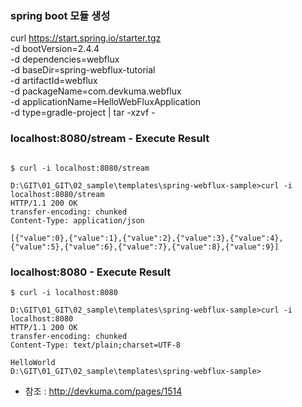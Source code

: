 ### spring boot 모듈 생성

curl https://start.spring.io/starter.tgz  \
            -d bootVersion=2.4.4 \
            -d dependencies=webflux \
            -d baseDir=spring-webflux-tutorial \
            -d artifactId=webflux \
            -d packageName=com.devkuma.webflux \
            -d applicationName=HelloWebFluxApplication \
            -d type=gradle-project | tar -xzvf -

### localhost:8080/stream - Execute Result

```shell

$ curl -i localhost:8080/stream

D:\GIT\01_GIT\02_sample\templates\spring-webflux-sample>curl -i localhost:8080/stream
HTTP/1.1 200 OK
transfer-encoding: chunked
Content-Type: application/json

[{"value":0},{"value":1},{"value":2},{"value":3},{"value":4},{"value":5},{"value":6},{"value":7},{"value":8},{"value":9}]

```


### localhost:8080 - Execute Result 

```shell
$ curl -i localhost:8080

D:\GIT\01_GIT\02_sample\templates\spring-webflux-sample>curl -i localhost:8080
HTTP/1.1 200 OK
transfer-encoding: chunked
Content-Type: text/plain;charset=UTF-8

HelloWorld
D:\GIT\01_GIT\02_sample\templates\spring-webflux-sample>

```

- 참조 : <http://devkuma.com/pages/1514>